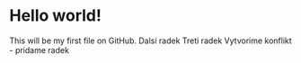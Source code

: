# Hello world!
This will be my first file on GitHub.
Dalsi radek
Treti radek
Vytvorime konflikt - pridame radek